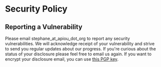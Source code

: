 # Security Policy

## Reporting a Vulnerability

Please email stephane_at_apiou_dot_org to report any security vulnerabilities. We will acknowledge receipt of your vulnerability and strive to send you regular updates about our progress. If you're curious about the status of your disclosure please feel free to email us again. If you want to encrypt your disclosure email, you can use [this PGP key](https://keys.openpgp.org/vks/v1/by-fingerprint/6003730D87EE5599672576C3DFDF4B84BE07B250).
